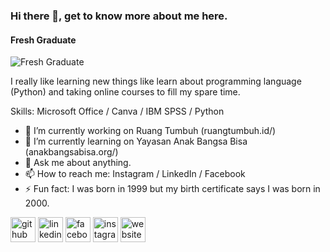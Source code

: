 ### Hi there 👋, get to know more about me here.
#### Fresh Graduate
![Fresh Graduate](https://media-exp1.licdn.com/dms/image/C5616AQHYIw5HMuw--A/profile-displaybackgroundimage-shrink_200_800/0/1628348680195?e=1633564800&v=beta&t=Xin-UuXvqt5798f4RSEGMOWw0C9GcU44B74djMURa7c)

I really like learning new things like learn about programming language (Python) and taking online courses to fill my spare time.

Skills: Microsoft Office / Canva / IBM SPSS / Python

- 🔭 I’m currently working on Ruang Tumbuh (ruangtumbuh.id/) 
- 🌱 I’m currently learning on Yayasan Anak Bangsa Bisa (anakbangsabisa.org/) 
- 💬 Ask me about anything. 
- 📫 How to reach me: Instagram / LinkedIn / Facebook 
- ⚡ Fun fact: I was born in 1999 but my birth certificate says I was born in 2000. 


[<img src='https://cdn.jsdelivr.net/npm/simple-icons@3.0.1/icons/github.svg' alt='github' height='40'>](https://github.com/nindhypr)  [<img src='https://cdn.jsdelivr.net/npm/simple-icons@3.0.1/icons/linkedin.svg' alt='linkedin' height='40'>](https://www.linkedin.com/in/nindhypratiwi/)  [<img src='https://cdn.jsdelivr.net/npm/simple-icons@3.0.1/icons/facebook.svg' alt='facebook' height='40'>](https://www.facebook.com/nindhypr)  [<img src='https://cdn.jsdelivr.net/npm/simple-icons@3.0.1/icons/instagram.svg' alt='instagram' height='40'>](https://www.instagram.com/nindhypr/)  [<img src='https://cdn.jsdelivr.net/npm/simple-icons@3.0.1/icons/icloud.svg' alt='website' height='40'>](medium.com/@nindhyp)  
